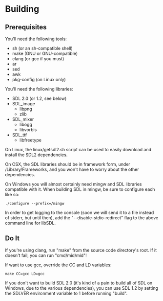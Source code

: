 Building
========

Prerequisites
-------------

You'll need the following tools:
  * sh (or an sh-compatible shell)
  * make (GNU or GNU-compatible)
  * clang (or gcc if you must)
  * ar
  * sed
  * awk
  * pkg-config (on Linux only)

You'll need the following libraries:
  * SDL 2.0 (or 1.2, see below)
  * SDL_image
    * libpng
    * zlib
  * SDL_mixer
    * libogg
    * libvorbis
  * SDL_ttf
    * libfreetype

On Linux, the linux/getsdl2.sh script can be used to easily download and install the SDL2 dependencies.

On OSX, the SDL libraries should be in framework form, under /Library/Frameworks,
and you won't have to worry about the other dependencies.

On Windows you will almost certainly need mingw and SDL libraries compatible with it.
When building SDL in mingw, be sure to configure each like so:

	./configure --prefix=/mingw

In order to get logging to the console (soon we will send it to a file instead of stderr, but until then),
add the "--disable-stdio-redirect" flag to the above command line for libSDL.


Do It
-----

If you're using clang, run "make" from the source code directory's root.
If it doesn't fail, you can run "cmd/mid/mid"!

If want to use gcc, override the CC and LD variables:

	make CC=gcc LD=gcc

If you don't want to build SDL 2.0 (it's kind of a pain to build all of SDL on Windows,
due to the various dependencies), you can use SDL 1.2 by setting the SDLVER environment
variable to 1 before running "build".
